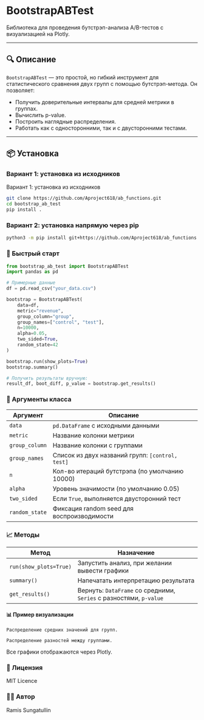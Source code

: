 # BootstrapABTest

Библиотека для проведения бутстрэп-анализа A/B-тестов с визуализацией на Plotly.

---

## 🔍 Описание

`BootstrapABTest` — это простой, но гибкий инструмент для статистического сравнения двух групп с помощью бутстрэп-метода. Он позволяет:

- Получить доверительные интервалы для средней метрики в группах.
- Вычислить p-value.
- Построить наглядные распределения.
- Работать как с односторонними, так и с двусторонними тестами.

---

## 📦 Установка

### Вариант 1: установка из исходников
Вариант 1: установка из исходников
```bash
git clone https://github.com/Aproject618/ab_functions.git
cd bootstrap_ab_test
pip install .
```
### Вариант 2: установка напрямую через pip
```bash
python3 -m pip install git+https://github.com/Aproject618/ab_functions.git
```

### 🚀 Быстрый старт
```Python
from bootstrap_ab_test import BootstrapABTest
import pandas as pd

# Примерные данные
df = pd.read_csv("your_data.csv")

bootstrap = BootstrapABTest(
    data=df,
    metric="revenue",
    group_column="group",
    group_names=["control", "test"],
    n=10000,
    alpha=0.05,
    two_sided=True,
    random_state=42
)

bootstrap.run(show_plots=True)
bootstrap.summary()

# Получить результаты вручную:
result_df, boot_diff, p_value = bootstrap.get_results()
```

### 🔧 Аргументы класса
| Аргумент       | Описание                                         |
| -------------- | ------------------------------------------------ |
| `data`         | `pd.DataFrame` с исходными данными               |
| `metric`       | Название колонки метрики                         |
| `group_column` | Название колонки с группами                      |
| `group_names`  | Список из двух названий групп: `[control, test]` |
| `n`            | Кол-во итераций бутстрэпа (по умолчанию 10000)   |
| `alpha`        | Уровень значимости (по умолчанию 0.05)           |
| `two_sided`    | Если `True`, выполняется двусторонний тест       |
| `random_state` | Фиксация random seed для воспроизводимости       |

### 📈 Методы
| Метод                  | Назначение                                                         |
| ---------------------- | ------------------------------------------------------------------ |
| `run(show_plots=True)` | Запустить анализ, при желании вывести графики                      |
| `summary()`            | Напечатать интерпретацию результата                                |
| `get_results()`        | Вернуть: `DataFrame` со средними, `Series` с разностями, `p-value` |

#### 📊 Пример визуализации
    Распределение средних значений для групп.

    Распределение разностей между группами.

Все графики отображаются через Plotly.

### 📜 Лицензия
MIT Licence

### 🧑‍💻 Автор
Ramis Sungatullin